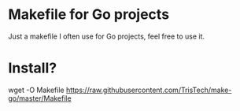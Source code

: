 # Makefile for Go projects

Just a makefile I often use for Go projects, feel free to use it.

# Install?

wget -O Makefile https://raw.githubusercontent.com/TrisTech/make-go/master/Makefile
